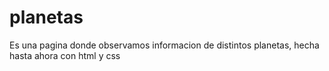 # planetas
Es una pagina donde observamos informacion de distintos planetas, hecha hasta ahora con html y css

